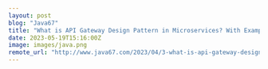 ```yaml
---
layout: post
blog: "Java67"
title: "What is API Gateway Design Pattern in Microservices? With Examples"
date: 2023-05-19T15:16:00Z
image: images/java.png
remote_url: "http://www.java67.com/2023/04/3-what-is-api-gateway-design-pattern-in.html"
---
```

